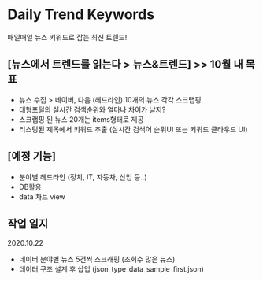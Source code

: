 # Daily Trend Keywords

매일매일 뉴스 키워드로 잡는 최신 트랜드!

## [뉴스에서 트렌드를 읽는다 > 뉴스&트렌드] >> 10월 내 목표
- 뉴스 수집 > 네이버, 다음 (헤드라인) 10개의 뉴스 각각 스크랩핑
- 대형포털의 실시간 검색순위와 얼마나 차이가 날지?
- 스크랩핑 된 뉴스 20개는 items형태로 제공
- 리스팅된 제목에서 키워드 추출 (실시간 검색어 순위UI 또는 키워드 클라우드 UI)

## [예정 기능]
- 분야별 헤드라인 (정치, IT, 자동차, 산업 등..)
- DB활용
- data 차트 view



## 작업 일지
2020.10.22
- 네이버 분야별 뉴스 5건씩 스크래핑 (조회수 많은 뉴스)
 - 데이터 구조 설계 후 삽입 (json_type_data_sample_first.json)


